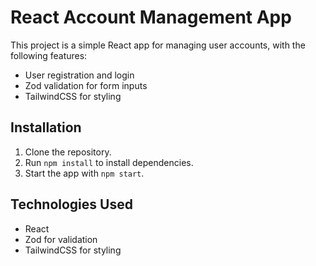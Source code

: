 # React Account Management App

This project is a simple React app for managing user accounts, with the following features:
- User registration and login
- Zod validation for form inputs
- TailwindCSS for styling

## Installation
1. Clone the repository.
2. Run `npm install` to install dependencies.
3. Start the app with `npm start`.

## Technologies Used
- React
- Zod for validation
- TailwindCSS for styling

